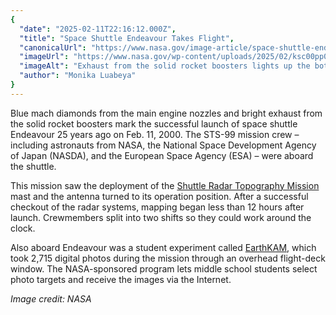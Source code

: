 ```yaml
---
{
  "date": "2025-02-11T22:16:12.000Z",
  "title": "Space Shuttle Endeavour Takes Flight",
  "canonicalUrl": "https://www.nasa.gov/image-article/space-shuttle-endeavour-takes-flight/",
  "imageUrl": "https://www.nasa.gov/wp-content/uploads/2025/02/ksc00pp0230orig.jpg",
  "imageAlt": "Exhaust from the solid rocket boosters lights up the bottom of this image showing the space shuttle Endeavour launching into space. Blue mach diamonds can be seen to the right of the exhaust, emerging from the main engine nozzles.",
  "author": "Monika Luabeya"
}
---
```


Blue mach diamonds from the main engine nozzles and bright exhaust from the solid rocket boosters mark the successful launch of space shuttle Endeavour 25 years ago on Feb. 11, 2000. The STS-99 mission crew – including astronauts from NASA, the National Space Development Agency of Japan (NASDA), and the European Space Agency (ESA) – were aboard the shuttle.

This mission saw the deployment of the [Shuttle Radar Topography Mission](https://www.earthdata.nasa.gov/data/instruments/srtm) mast and the antenna turned to its operation position. After a successful checkout of the radar systems, mapping began less than 12 hours after launch. Crewmembers split into two shifts so they could work around the clock.

Also aboard Endeavour was a student experiment called [EarthKAM](https://www.nasa.gov/stem-content/sally-ride-earthkam-mission/), which took 2,715 digital photos during the mission through an overhead flight-deck window. The NASA-sponsored program lets middle school students select photo targets and receive the images via the Internet. 

_Image credit: NASA_
